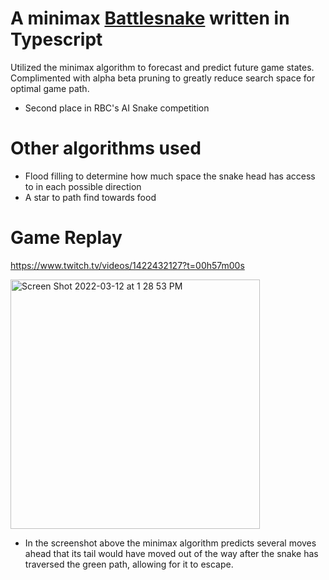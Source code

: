 # A minimax [Battlesnake](https://play.battlesnake.com/) written in Typescript

Utilized the minimax algorithm to forecast and predict future game states. Complimented with alpha beta pruning to greatly reduce search space for optimal game path.

- Second place in RBC's AI Snake competition

# Other algorithms used

- Flood filling to determine how much space the snake head has access to in each possible direction
- A star to path find towards food


# Game Replay

https://www.twitch.tv/videos/1422432127?t=00h57m00s

<img width="399" alt="Screen Shot 2022-03-12 at 1 28 53 PM" src="https://user-images.githubusercontent.com/30924631/158030302-f9129297-d882-4b44-9ce0-a80eb771bd49.png">


- In the screenshot above the minimax algorithm predicts several moves ahead that its tail would have moved out of the way after the snake has traversed the green path, allowing for it to escape. 


